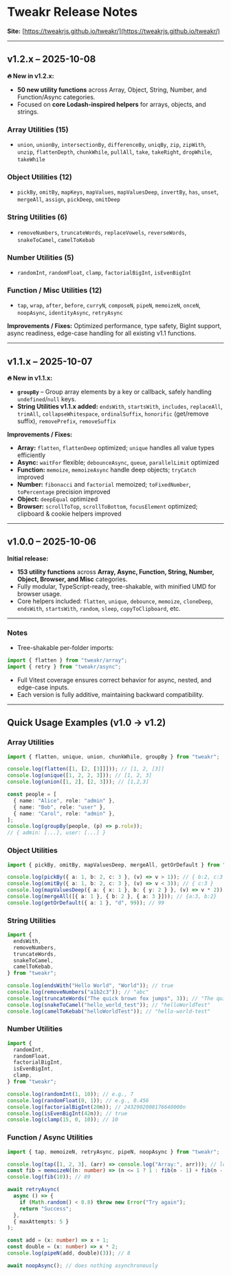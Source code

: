 # Tweakr Release Notes

**Site:** [https://tweakrjs.github.io/tweakr/](https://tweakrjs.github.io/tweakr/)

---

## v1.2.x – 2025-10-08

**🔥 New in v1.2.x:**

- **50 new utility functions** across Array, Object, String, Number, and Function/Async categories.
- Focused on **core Lodash-inspired helpers** for arrays, objects, and strings.

### Array Utilities (15)

- `union`, `unionBy`, `intersectionBy`, `differenceBy`, `uniqBy`, `zip`, `zipWith`, `unzip`, `flattenDepth`, `chunkWhile`, `pullAll`, `take`, `takeRight`, `dropWhile`, `takeWhile`

### Object Utilities (12)

- `pickBy`, `omitBy`, `mapKeys`, `mapValues`, `mapValuesDeep`, `invertBy`, `has`, `unset`, `mergeAll`, `assign`, `pickDeep`, `omitDeep`

### String Utilities (6)

- `removeNumbers`, `truncateWords`, `replaceVowels`, `reverseWords`, `snakeToCamel`, `camelToKebab`

### Number Utilities (5)

- `randomInt`, `randomFloat`, `clamp`, `factorialBigInt`, `isEvenBigInt`

### Function / Misc Utilities (12)

- `tap`, `wrap`, `after`, `before`, `curryN`, `composeN`, `pipeN`, `memoizeN`, `onceN`, `noopAsync`, `identityAsync`, `retryAsync`

**Improvements / Fixes:** Optimized performance, type safety, BigInt support, async readiness, edge-case handling for all existing v1.1 functions.

---

## v1.1.x – 2025-10-07

**🔥 New in v1.1.x:**

- **`groupBy`** – Group array elements by a key or callback, safely handling `undefined`/`null` keys.
- **String Utilities v1.1.x added:**
  `endsWith`, `startsWith`, `includes`, `replaceAll`, `trimAll`, `collapseWhitespace`, `ordinalSuffix`, `honorific` (get/remove suffix), `removePrefix`, `removeSuffix`

**Improvements / Fixes:**

- **Array:** `flatten`, `flattenDeep` optimized; `unique` handles all value types efficiently
- **Async:** `waitFor` flexible; `debounceAsync`, `queue`, `parallelLimit` optimized
- **Function:** `memoize`, `memoizeAsync` handle deep objects; `tryCatch` improved
- **Number:** `fibonacci` and `factorial` memoized; `toFixedNumber`, `toPercentage` precision improved
- **Object:** `deepEqual` optimized
- **Browser:** `scrollToTop`, `scrollToBottom`, `focusElement` optimized; clipboard & cookie helpers improved

---

## v1.0.0 – 2025-10-06

**Initial release:**

- **153 utility functions** across **Array, Async, Function, String, Number, Object, Browser, and Misc** categories.
- Fully modular, TypeScript-ready, tree-shakable, with minified UMD for browser usage.
- Core helpers included: `flatten`, `unique`, `debounce`, `memoize`, `cloneDeep`, `endsWith`, `startsWith`, `random`, `sleep`, `copyToClipboard`, etc.

---

### Notes

- Tree-shakable per-folder imports:

```ts
import { flatten } from "tweakr/array";
import { retry } from "tweakr/async";
```

- Full Vitest coverage ensures correct behavior for async, nested, and edge-case inputs.
- Each version is fully additive, maintaining backward compatibility.

---

## Quick Usage Examples (v1.0 → v1.2)

### Array Utilities

```ts
import { flatten, unique, union, chunkWhile, groupBy } from "tweakr";

console.log(flatten([1, [2, [3]]])); // [1, 2, [3]]
console.log(unique([1, 2, 2, 3])); // [1, 2, 3]
console.log(union([1, 2], [2, 3])); // [1,2,3]

const people = [
  { name: "Alice", role: "admin" },
  { name: "Bob", role: "user" },
  { name: "Carol", role: "admin" },
];
console.log(groupBy(people, (p) => p.role));
// { admin: [...], user: [...] }
```

### Object Utilities

```ts
import { pickBy, omitBy, mapValuesDeep, mergeAll, getOrDefault } from "tweakr";

console.log(pickBy({ a: 1, b: 2, c: 3 }, (v) => v > 1)); // { b:2, c:3 }
console.log(omitBy({ a: 1, b: 2, c: 3 }, (v) => v < 3)); // { c:3 }
console.log(mapValuesDeep({ a: { x: 1 }, b: { y: 2 } }, (v) => v * 2)); // { a:{x:2}, b:{y:4} }
console.log(mergeAll([{ a: 1 }, { b: 2 }, { a: 3 }])); // {a:3, b:2}
console.log(getOrDefault({ a: 1 }, "d", 99)); // 99
```

### String Utilities

```ts
import {
  endsWith,
  removeNumbers,
  truncateWords,
  snakeToCamel,
  camelToKebab,
} from "tweakr";

console.log(endsWith("Hello World", "World")); // true
console.log(removeNumbers("a1b2c3")); // "abc"
console.log(truncateWords("The quick brown fox jumps", 3)); // "The quick brown"
console.log(snakeToCamel("hello_world_test")); // "helloWorldTest"
console.log(camelToKebab("helloWorldTest")); // "hello-world-test"
```

### Number Utilities

```ts
import {
  randomInt,
  randomFloat,
  factorialBigInt,
  isEvenBigInt,
  clamp,
} from "tweakr";

console.log(randomInt(1, 10)); // e.g., 7
console.log(randomFloat(0, 1)); // e.g., 0.456
console.log(factorialBigInt(20n)); // 2432902008176640000n
console.log(isEvenBigInt(42n)); // true
console.log(clamp(15, 0, 10)); // 10
```

### Function / Async Utilities

```ts
import { tap, memoizeN, retryAsync, pipeN, noopAsync } from "tweakr";

console.log(tap([1, 2, 3], (arr) => console.log("Array:", arr))); // logs "Array: [1,2,3]"
const fib = memoizeN((n: number) => (n <= 1 ? 1 : fib(n - 1) + fib(n - 2)));
console.log(fib(10)); // 89

await retryAsync(
  async () => {
    if (Math.random() < 0.8) throw new Error("Try again");
    return "Success";
  },
  { maxAttempts: 5 }
);

const add = (x: number) => x + 1;
const double = (x: number) => x * 2;
console.log(pipeN(add, double)(3)); // 8

await noopAsync(); // does nothing asynchronously
```
